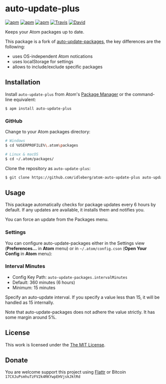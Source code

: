 # auto-update-plus

[![apm](https://img.shields.io/apm/l/auto-update-plus.svg?style=flat-square)](https://atom.io/packages/auto-update-plus)
[![apm](https://img.shields.io/apm/v/auto-update-plus.svg?style=flat-square)](https://atom.io/packages/auto-update-plus)
[![apm](https://img.shields.io/apm/dm/auto-update-plus.svg?style=flat-square)](https://atom.io/packages/auto-update-plus)
[![Travis](https://img.shields.io/travis/idleberg/atom-auto-update-plus.svg?style=flat-square)](https://travis-ci.org/idleberg/atom-auto-update-plus)
[![David](https://img.shields.io/david/dev/idleberg/atom-auto-update-plus.svg?style=flat-square)](https://david-dm.org/idleberg/atom-auto-update-plus#info=devDependencies)

Keeps your Atom packages up to date.

This package is a fork of [auto-update-packages](https://github.com/yujinakayama/atom-auto-update-packages), the key differences are the following:

* uses OS-independent Atom notications
* uses localStorage for settings
* allows to include/exclude specific packages

## Installation

Install `auto-update-plus` from Atom's [Package Manager](http://flight-manual.atom.io/using-atom/sections/atom-packages/) or the command-line equivalent:

`$ apm install auto-update-plus`

### GitHub

Change to your Atom packages directory:

```bash
# Windows
$ cd %USERPROFILE%\.atom\packages

# Linux & macOS
$ cd ~/.atom/packages/
```

Clone the repository as `auto-update-plus`:

```bash
$ git clone https://github.com/idleberg/atom-auto-update-plus auto-update-plus
```

## Usage

This package automatically checks for package updates every 6 hours by default. If any updates are available, it installs them and notifies you.

You can force an update from the Packages menu.

### Settings

You can configure auto-update-packages
either
in the Settings view (**Preferences...** in **Atom** menu)
or
in `~/.atom/config.cson` (**Open Your Config** in **Atom** menu):

### Interval Minutes

* Config Key Path: `auto-update-packages.intervalMinutes`
* Default: 360 minutes (6 hours)
* Minimum: 15 minutes

Specify an auto-update interval.
If you specify a value less than 15, it will be handled as 15 internally.

Note that auto-update-packages does not adhere the value strictly.
It has some margin around 5%.

## License

This work is licensed under the [The MIT License](LICENSE.md).

## Donate

You are welcome support this project using [Flattr](https://flattr.com/submit/auto?user_id=idleberg&url=https://github.com/idleberg/atom-auto-update-plus) or Bitcoin `17CXJuPsmhuTzFV2k4RKYwpEHVjskJktRd`
